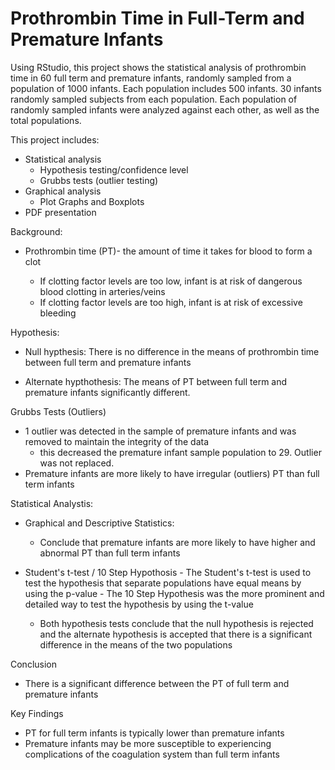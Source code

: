 ﻿# Prothrombin Time in Full-Term and Premature Infants
 
Using RStudio, this project shows the statistical analysis of prothrombin time in 60 full term and premature infants, randomly sampled from a population of 1000 infants. Each population includes 500 infants. 30 infants randomly sampled subjects from each population. Each population of randomly sampled infants were analyzed against each other, as well as the total populations.
 
This project includes:
  - Statistical analysis
     - Hypothesis testing/confidence level
     - Grubbs tests (outlier testing)
  - Graphical analysis
     - Plot Graphs and Boxplots
 - PDF presentation
 
Background:   

 -  Prothrombin time (PT)- the amount of time it takes for blood to form a clot
   
     - If clotting factor levels are too low, infant is at risk of dangerous blood clotting in arteries/veins
     - If clotting factor levels are too high, infant is at risk of excessive bleeding
    
Hypothesis:

 - Null hypthesis: There is no difference in the means of prothrombin time between full term and premature infants
  
  - Alternate hypthothesis: The means of PT between full term and premature infants significantly different.

Grubbs Tests (Outliers)
- 1 outlier was detected in the sample of premature infants and was removed to maintain the integrity of the data
  - this decreased the premature infant sample population to 29. Outlier was not replaced.
- Premature infants are more likely to have irregular (outliers) PT than full term infants

Statistical Analystis:

- Graphical and Descriptive Statistics:

     -  Conclude that premature infants are more likely to have higher and abnormal PT than full term infants

- Student's t-test / 10 Step Hypothosis
      - The Student's t-test is used to test the hypothesis that separate populations have equal means by using the p-value
      - The 10 Step Hypothesis was the more prominent and detailed way to test the hypothesis by using the t-value
     -  Both hypothesis tests conclude that the null hypothesis is rejected and the alternate hypothesis is accepted that there is a significant difference in the means of the two populations

Conclusion 
 - There is a significant difference between the PT of full term and premature infants

Key Findings
- PT for full term infants is typically lower than premature infants
- Premature infants may be more susceptible to experiencing complications of the coagulation system than full term infants
 

